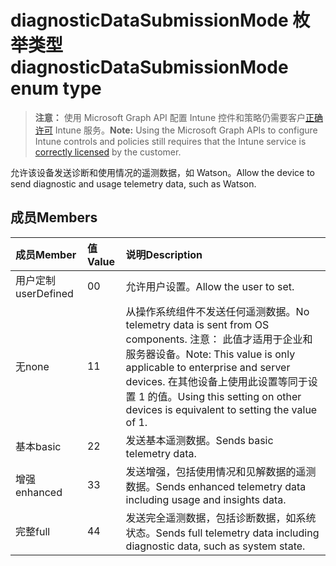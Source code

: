 # <a name="diagnosticdatasubmissionmode-enum-type"></a><span data-ttu-id="4bd89-101">diagnosticDataSubmissionMode 枚举类型</span><span class="sxs-lookup"><span data-stu-id="4bd89-101">diagnosticDataSubmissionMode enum type</span></span>

> <span data-ttu-id="4bd89-102">**注意：** 使用 Microsoft Graph API 配置 Intune 控件和策略仍需要客户[正确许可](https://go.microsoft.com/fwlink/?linkid=839381) Intune 服务。</span><span class="sxs-lookup"><span data-stu-id="4bd89-102">**Note:** Using the Microsoft Graph APIs to configure Intune controls and policies still requires that the Intune service is [correctly licensed](https://go.microsoft.com/fwlink/?linkid=839381) by the customer.</span></span>

<span data-ttu-id="4bd89-103">允许该设备发送诊断和使用情况的遥测数据，如 Watson。</span><span class="sxs-lookup"><span data-stu-id="4bd89-103">Allow the device to send diagnostic and usage telemetry data, such as Watson.</span></span>
## <a name="members"></a><span data-ttu-id="4bd89-104">成员</span><span class="sxs-lookup"><span data-stu-id="4bd89-104">Members</span></span>
|<span data-ttu-id="4bd89-105">成员</span><span class="sxs-lookup"><span data-stu-id="4bd89-105">Member</span></span>|<span data-ttu-id="4bd89-106">值</span><span class="sxs-lookup"><span data-stu-id="4bd89-106">Value</span></span>|<span data-ttu-id="4bd89-107">说明</span><span class="sxs-lookup"><span data-stu-id="4bd89-107">Description</span></span>|
|:---|:---|:---|
|<span data-ttu-id="4bd89-108">用户定制</span><span class="sxs-lookup"><span data-stu-id="4bd89-108">userDefined</span></span>|<span data-ttu-id="4bd89-109">0</span><span class="sxs-lookup"><span data-stu-id="4bd89-109">0</span></span>|<span data-ttu-id="4bd89-110">允许用户设置。</span><span class="sxs-lookup"><span data-stu-id="4bd89-110">Allow the user to set.</span></span>|
|<span data-ttu-id="4bd89-111">无</span><span class="sxs-lookup"><span data-stu-id="4bd89-111">none</span></span>|<span data-ttu-id="4bd89-112">1</span><span class="sxs-lookup"><span data-stu-id="4bd89-112">1</span></span>|<span data-ttu-id="4bd89-113">从操作系统组件不发送任何遥测数据。</span><span class="sxs-lookup"><span data-stu-id="4bd89-113">No telemetry data is sent from OS components.</span></span> <span data-ttu-id="4bd89-114">注意： 此值才适用于企业和服务器设备。</span><span class="sxs-lookup"><span data-stu-id="4bd89-114">Note: This value is only applicable to enterprise and server devices.</span></span> <span data-ttu-id="4bd89-115">在其他设备上使用此设置等同于设置 1 的值。</span><span class="sxs-lookup"><span data-stu-id="4bd89-115">Using this setting on other devices is equivalent to setting the value of 1.</span></span>|
|<span data-ttu-id="4bd89-116">基本</span><span class="sxs-lookup"><span data-stu-id="4bd89-116">basic</span></span>|<span data-ttu-id="4bd89-117">2</span><span class="sxs-lookup"><span data-stu-id="4bd89-117">2</span></span>|<span data-ttu-id="4bd89-118">发送基本遥测数据。</span><span class="sxs-lookup"><span data-stu-id="4bd89-118">Sends basic telemetry data.</span></span>|
|<span data-ttu-id="4bd89-119">增强</span><span class="sxs-lookup"><span data-stu-id="4bd89-119">enhanced</span></span>|<span data-ttu-id="4bd89-120">3</span><span class="sxs-lookup"><span data-stu-id="4bd89-120">3</span></span>|<span data-ttu-id="4bd89-121">发送增强，包括使用情况和见解数据的遥测数据。</span><span class="sxs-lookup"><span data-stu-id="4bd89-121">Sends enhanced telemetry data including usage and insights data.</span></span>|
|<span data-ttu-id="4bd89-122">完整</span><span class="sxs-lookup"><span data-stu-id="4bd89-122">full</span></span>|<span data-ttu-id="4bd89-123">4</span><span class="sxs-lookup"><span data-stu-id="4bd89-123">4</span></span>|<span data-ttu-id="4bd89-124">发送完全遥测数据，包括诊断数据，如系统状态。</span><span class="sxs-lookup"><span data-stu-id="4bd89-124">Sends full telemetry data including diagnostic data, such as system state.</span></span>|



